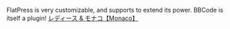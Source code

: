 FlatPress is very customizable, and supports  to extend its power. BBCode is itself a plugin!
 <a href="http://www.eltratec.com/japanonline.asp?cheap=products-c286.html" title="レディース &amp; モナコ【Monaco】">レディース &amp; モナコ【Monaco】</a>